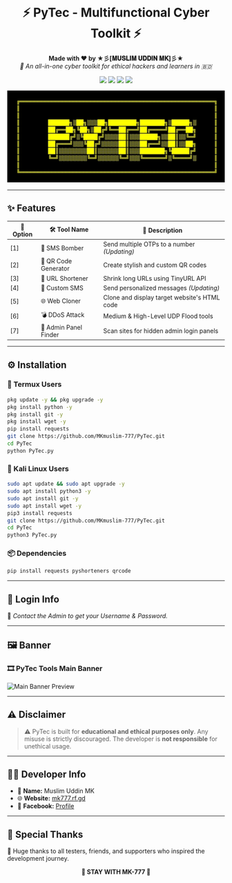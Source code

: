 <h1 align="center">⚡ PyTec - Multifunctional Cyber Toolkit ⚡</h1>

<p align="center">
  <b>Made with ❤️ by ★彡[𝐌𝐔𝐒𝐋𝐈𝐌 𝐔𝐃𝐃𝐈𝐍 𝐌𝐊]彡★</b><br>
  <i>🚀 An all-in-one cyber toolkit for ethical hackers and learners in 🇧🇩</i>
</p>

<!-- BADGES -->
<p align="center">
  <img src="https://img.shields.io/badge/Version-2.1.0-blue?style=for-the-badge&logo=starship">
  <img src="https://img.shields.io/badge/License-MIT-green?style=for-the-badge&logo=apache">
  <img src="https://img.shields.io/badge/Python-3.10%2B-yellow?style=for-the-badge&logo=python">
  <img src="https://img.shields.io/badge/Platforms-Windows%20%7C%20Linux%20%7C%20Termux-success?style=for-the-badge&logo=linux">
</p>


<p align="center">
  <img src="banner.webp" width="600px" alt="PyTec Main Banner">
</p>

---

## ✨ Features

| 🔢 Option | 🛠️ Tool Name          | 📄 Description                                 |
|----------|------------------------|-----------------------------------------------|
| [1]      | 📱 SMS Bomber          | Send multiple OTPs to a number *(Updating)*    |
| [2]      | 🔳 QR Code Generator   | Create stylish and custom QR codes             |
| [3]      | 🔗 URL Shortener       | Shrink long URLs using TinyURL API             |
| [4]      | 💬 Custom SMS          | Send personalized messages *(Updating)*        |
| [5]      | 🌐 Web Cloner          | Clone and display target website's HTML code   |
| [6]      | 💣 DDoS Attack         | Medium & High-Level UDP Flood tools            |
| [7]      | 🔐 Admin Panel Finder  | Scan sites for hidden admin login panels       |

---

## ⚙️ Installation

### 📱 Termux Users

```bash
pkg update -y && pkg upgrade -y
pkg install python -y
pkg install git -y
pkg install wget -y
pip install requests
git clone https://github.com/MKmuslim-777/PyTec.git
cd PyTec
python PyTec.py
```

### 🐧 Kali Linux Users

```bash
sudo apt update && sudo apt upgrade -y
sudo apt install python3 -y
sudo apt install git -y
sudo apt install wget -y
pip3 install requests
git clone https://github.com/MKmuslim-777/PyTec.git
cd PyTec
python3 PyTec.py
```

### 📦 Dependencies

```bash
pip install requests pyshorteners qrcode
```

---

## 🔐 Login Info

🔑 *Contact the Admin to get your Username & Password.*

---

## 🖼️ Banner

### 🎞️ PyTec Tools Main Banner

<img src="banner.gif" width="500px" alt="Main Banner Preview">

---

## ⚠️ Disclaimer

> ⚠️ PyTec is built for **educational and ethical purposes only**. Any misuse is strictly discouraged. The developer is **not responsible** for unethical usage.

---

## 👨‍💻 Developer Info

- 👤 **Name:** Muslim Uddin MK  
- 🌐 **Website:** [mk777.rf.gd](http://mk777.rf.gd/?i=1)  
- 📘 **Facebook:** [Profile](https://www.facebook.com/profile.php?id=100077752513671)

---

## 🌟 Special Thanks

🙏 Huge thanks to all testers, friends, and supporters who inspired the development journey.

<p align="center"><b>💖 STAY WITH MK-777 💖</b></p>
